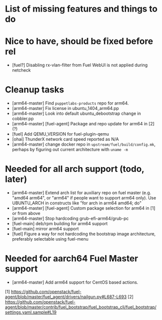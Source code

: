 List of missing features and things to do
=========================================

Nice to have, should be fixed before rel
=========================================
* [fuel?] Disabling rx-vlan-filter from Fuel WebUI is not applied during netcheck

Cleanup tasks
=========================================
* [arm64-master] Find `puppetlabs-products` repo for arm64.
* [arm64-master] Fix license in ubuntu_1404_arm64.pp
* [arm64-master] Look into default ubuntu_debootstrap change in cobbler.pp
* [arm64-master] [fuel-agent] Package and repo update for arm64 in [2] (?)
* [fuel] Add QEMU_VERSION for fuel-plugin-qemu
* [ohai] ThunderX network card speed reported as N/A
* [arm64-master] change docker repo in `upstream/fuel/build/config.mk`,
  perhaps by figuring out current architecture with `uname -m`

Needed for all arch support (todo, later)
=========================================
* [arm64-master] Extend arch list for auxiliary repo on fuel master
  (e.g. "amd64 arm64", or "arm64" if people want to support arm64 only).
  Use UBUNTU_ARCH in constructs like "for arch in arm64 amd64; do"
* [arm64-master] [fuel-agent] Custom package selection for arm64 in [1] or from above
* [arm64-master] Stop hardcoding grub-efi-arm64/grub-pc 
* [fuel-main] deb/rpm building for arm64 support
* [fuel-main] mirror arm64 support
* [fuel] Figure a way for not hardcoding the bootstrap image architecture,
  preferably selectable using fuel-menu

Needed for aarch64 Fuel Master support
=========================================
* [arm64-master] Add arm64 support for CentOS based actions.

[1] https://github.com/openstack/fuel-agent/blob/master/fuel_agent/drivers/nailgun.py#L687-L693
[2] https://github.com/openstack/fuel-agent/blob/master/contrib/fuel_bootstrap/fuel_bootstrap_cli/fuel_bootstrap/settings.yaml.sample#L19
